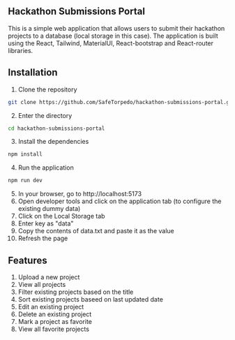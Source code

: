## Hackathon Submissions Portal

This is a simple web application that allows users to submit their hackathon projects to a database (local storage in this case). The application is built using the React, Tailwind, MaterialUI, React-bootstrap and React-router libraries.

## Installation

1. Clone the repository

```bash
git clone https://github.com/SafeTorpedo/hackathon-submissions-portal.git
```

2. Enter the directory

```bash
cd hackathon-submissions-portal
```

3. Install the dependencies

```bash
npm install
```

4. Run the application

```bash
npm run dev
```

5. In your browser, go to http://localhost:5173
6. Open developer tools and click on the application tab (to configure the existing dummy data)
7. Click on the Local Storage tab
8. Enter key as "data"
9. Copy the contents of data.txt and paste it as the value
10. Refresh the page

## Features

1. Upload a new project
2. View all projects
3. Filter existing projects based on the title
4. Sort existing projects baseed on last updated date
5. Edit an existing project
6. Delete an existing project
7. Mark a project as favorite
8. View all favorite projects
